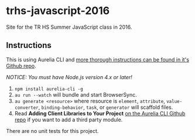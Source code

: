 # trhs-javascript-2016

Site for the TR HS Summer JavaScript class in 2016.

## Instructions

This is using Aurelia CLI and [more thorough instructions can be found in it's Github repo](https://github.com/aurelia/cli).

*NOTICE: You must have Node.js version 4.x or later!*

1. `npm install aurelia-cli -g`
2. `au run --watch` will bundle and start BrowserSync.
3. `au generate <resource>` where resource is `element`, `attribute`, `value-converter`, `binding-behavior`, `task`, or `generator` will scaffold files.
4. Read __Adding Client Libraries to Your Project__ [on the Aurelia CLI Github repo](https://github.com/aurelia/cli) if you want to add a third party module.

There are no unit tests for this project.
